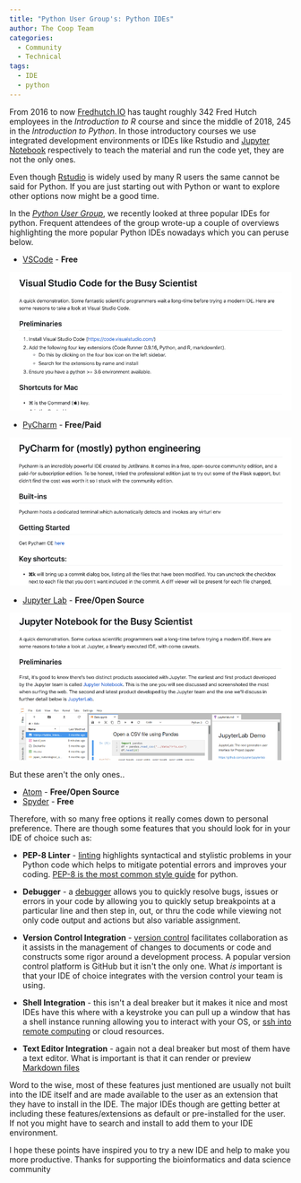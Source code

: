 ```yaml
---
title: "Python User Group's: Python IDEs"
author: The Coop Team 
categories:
  - Community
  - Technical
tags:
  - IDE
  - python
---
```


From 2016 to now [Fredhutch.IO](https://www.fredhutch.io/resources/) has taught roughly 342 Fred Hutch employees in the _Introduction to R_ course and since the middle of 2018, 245 in the _Introduction to Python_. In those introductory courses we use integrated development environments or IDEs like Rstudio and [Jupyter Notebook](https://jupyter.org/) respectively to teach the material and run the code yet, they are not the only ones.

Even though [Rstudio](https://rstudio.com/) is widely used by many R users the same cannot be said for Python. If you are just starting out with Python or want to explore other options now might be a good time.

In the [_Python User Group_](https://sciwiki.fredhutch.org/scicomputing/reference_training/#community-groups), we recently looked at three popular IDEs for python. Frequent attendees of the group wrote-up a couple of overviews highlighting the more popular Python IDEs nowadays which you can peruse below.

- [VSCode](https://github.com/kmayerb/visual_studio_code_demo/blob/master/README.md) - **Free**

[![VSCode](/assets/Python-IDEs/2020-03-20-15-31-55.png)](https://github.com/kmayerb/visual_studio_code_demo/blob/master/README.md)

- [PyCharm](https://github.com/zyd14/pycharm_demo/blob/master/README.md) - **Free/Paid**

[![PyCharm](/assets/Python-IDEs/2020-03-20-15-39-46.png)](https://github.com/zyd14/pycharm_demo/blob/master/README.md)

- [Jupyter Lab](https://github.com/Chilliwack/jupyter_demo/blob/master/README.md) - **Free/Open Source**

[![Jupyter](/assets/Python-IDEs/2020-03-20-15-41-39.png)](https://github.com/Chilliwack/jupyter_demo/blob/master/README.md)

But these aren't the only ones..

- [Atom](https://atom.io/) - **Free/Open Source**
- [Spyder](https://www.spyder-ide.org/) - **Free**

Therefore, with so many free options it really comes down to personal preference. There are though some features that you should look for in your IDE of choice such as:

- **PEP-8 Linter** - [linting](https://en.wikipedia.org/wiki/Lint_%28software%29) highlights syntactical and stylistic problems in your Python code which helps to mitigate potential errors and improves your coding. [PEP-8 is the most common style guide](https://www.python.org/dev/peps/pep-0008/) for python.

- **Debugger** - a [debugger](https://en.wikipedia.org/wiki/Debugger) allows you to quickly resolve bugs, issues or errors in your code by allowing you to quickly setup breakpoints at a particular line and then step in, out, or thru the code while viewing not only code output and actions but also variable assignment.

- **Version Control Integration** - [version control](https://en.wikipedia.org/wiki/Version_control) facilitates collaboration as it assists in the management of changes to documents or code and constructs some rigor around a development process. A popular version control platform is GitHub but it isn't the only one. What _is_ important is that your IDE of choice integrates with the version control your team is using.

- **Shell Integration** - this isn't a deal breaker but it makes it nice and most IDEs have this where with a keystroke you can pull up a window that has a shell instance running allowing you to interact with your OS, or [ssh into remote computing]((https://sciwiki.fredhutch.org/scicomputing/access_methods/#ssh-clients-for-remote-computing-resources)) or cloud resources.

- **Text Editor Integration** - again not a deal breaker but most of them have a text editor. What is important is that it can render or preview [Markdown files](https://sciwiki.fredhutch.org/compdemos/vscode_markdown_howto/)

Word to the wise, most of these features just mentioned are usually not built into the IDE itself and are made available to the user as an extension that they have to install in the IDE. The major IDEs though are getting better at including these features/extensions as default or pre-installed for the user. If not you might have to search and install to add them to your IDE environment.

I hope these points have inspired you to try a new IDE and help to make you more productive. Thanks for supporting the bioinformatics and data science community
